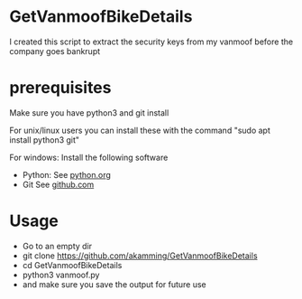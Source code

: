 # GetVanmoofBikeDetails
I created this script to extract the security keys from my vanmoof before the company goes bankrupt

# prerequisites
Make sure you have python3 and git install

For unix/linux users you can install these with the command "sudo apt install python3 git"

For windows: Install the following software
- Python: See [python.org](https://www.python.org/downloads/windows/)
- Git See [github.com](https://desktop.github.com/)

# Usage

- Go to an empty dir
- git clone https://github.com/akamming/GetVanmoofBikeDetails
- cd GetVanmoofBikeDetails
- python3 vanmoof.py <YourVanMoofUSername> <YourVanMoofPassword>
- and make sure you save the output for future use
